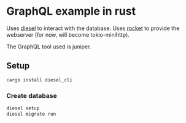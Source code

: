 # GraphQL example in rust

Uses [diesel](http://diesel.rs/guides) to interact with the database.
Uses [rocket](https://rocket.rs/guide/) to provide the webserver (for now, will become tokio-minihttp).

The GraphQL tool used is juniper.

## Setup

```sh
cargo install diesel_cli
```

### Create database

```sh
diesel setup
diesel migrate run
```
